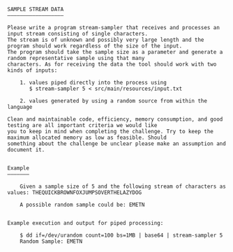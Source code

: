 



    SAMPLE STREAM DATA
    ——————————————————

    Please write a program stream-sampler that receives and processes an input stream consisting of single characters.
    The stream is of unknown and possibly very large length and the program should work regardless of the size of the input.
    The program should take the sample size as a parameter and generate a random representative sample using that many
    characters. As for receiving the data the tool should work with two kinds of inputs:

        1. values piped directly into the process using
           $ stream-sampler 5 < src/main/resources/input.txt

        2. values generated by using a random source from within the language

    Clean and maintainable code, efficiency, memory consumption, and good testing are all important criteria we would like
    you to keep in mind when completing the challenge. Try to keep the maximum allocated memory as low as feasible. Should
    something about the challenge be unclear please make an assumption and document it.


    Example
    ———————

        Given a sample size of 5 and the following stream of characters as values: THEQUICKBROWNFOXJUMPSOVERTHELAZYDOG

        A possible random sample could be: EMETN


    Example execution and output for piped processing:

        $ dd if=/dev/urandom count=100 bs=1MB | base64 | stream-sampler 5
        Random Sample: EMETN
